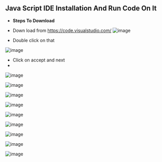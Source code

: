 ## Java Script IDE Installation And Run Code On It

* **Steps To Download**
* Down load from https://code.visualstudio.com/
![image](https://user-images.githubusercontent.com/40323661/153036796-9cee6e19-6256-49f9-accd-ec60b4433f4d.png)

* Double click on that

![image](https://user-images.githubusercontent.com/40323661/153036876-4d0248a2-d7d7-453d-aa1d-720ec1d7ddca.png)

* Click on accept and next
* 
![image](https://user-images.githubusercontent.com/40323661/153037022-e01a44da-00b3-43e6-8405-5e7c0a10c13a.png)


![image](https://user-images.githubusercontent.com/40323661/153037109-4180d625-7b09-47bb-9fe5-74030af068b7.png)


![image](https://user-images.githubusercontent.com/40323661/153037147-f7ff44de-d196-4a01-b89c-00e6069b02d4.png)


![image](https://user-images.githubusercontent.com/40323661/153037211-31b4444d-681b-40ca-89cc-75127b83d6fe.png)


![image](https://user-images.githubusercontent.com/40323661/153037256-11d7ec94-9f26-48d4-9525-779d2be7e784.png)


![image](https://user-images.githubusercontent.com/40323661/153037304-f61b25d3-118e-46d8-89e7-71286c3ebae0.png)


![image](https://user-images.githubusercontent.com/40323661/153037331-0aac4e59-30f1-4e98-81ff-f466bac93150.png)


![image](https://user-images.githubusercontent.com/40323661/153037534-ba08dde5-2b2a-4582-a4da-5dc7192f2a38.png)

![image](https://user-images.githubusercontent.com/40323661/153037991-b30cbdb1-4634-4c0c-83f7-9fe2a51bcf33.png)

